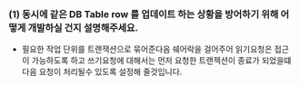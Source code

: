 ### (1) 동시에 같은 DB Table row 를 업데이트 하는 상황을 방어하기 위해 어떻게 개발하실 건지 설명해주세요.
- 필요한 작업 단위를 트랜잭션으로 묶어준다음 쉐어락을 걸어주어 읽기요청은 접근이 가능하도록 하고 쓰기요청에 대해서는 먼저 요청한 트랜젝션이 종료가 되었을떄 다음 요청이 처리될수 있도록 설정해 줄것입니다.
